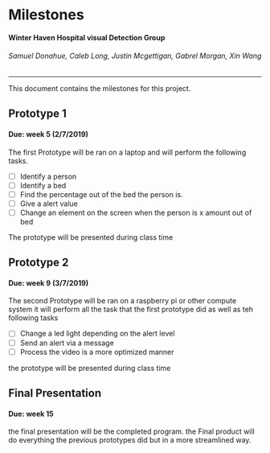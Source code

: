 # Milestones
#### Winter Haven Hospital visual Detection Group 
###### Samuel Donahue, Caleb Long,  Justin Mcgettigan, Gabrel Morgan, Xin Wang
---

This document contains the milestones for this project. 

## Prototype 1 
#### Due: week 5 (2/7/2019)

The first Prototype will be ran on a laptop and will perform the following tasks. 

- [ ] Identify a person
- [ ] Identify a bed 
- [ ] Find the percentage out of the bed the person is.
- [ ] Give a alert value 
- [ ] Change an element on the screen when the person is x amount out of bed

The prototype will be presented during class time

## Prototype 2 
#### Due: week 9 (3/7/2019)

The second Prototype will be ran on a raspberry pi or other compute system it will perform all the task that the first prototype did as well as teh following tasks 

- [ ] Change a led light depending on the alert level
- [ ] Send an alert via a message 
- [ ] Process the video is a more optimized manner 

the prototype will be presented during class time 
 
## Final Presentation
#### Due: week 15
  
the final presentation will be the completed program. the Final product will do everything the previous prototypes did but in a more streamlined way. 

